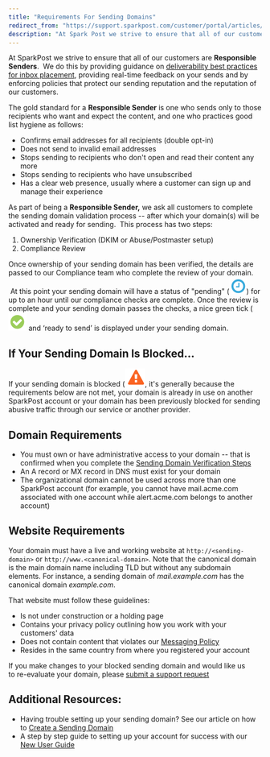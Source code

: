 ```yaml
---
title: "Requirements For Sending Domains"
redirect_from: "https://support.sparkpost.com/customer/portal/articles/2661031-requirements-for-sending-domains"
description: "At Spark Post we strive to ensure that all of our customers are Responsible Senders We do this by providing guidance on udeliverability best practices for inbox placement u providing real time feedback on your sends and by enforcing policies that protect our sending reputation and the reputation of our..."
---
```


At SparkPost we strive to ensure that all of our customers are **Responsible Senders**.  We do this by providing guidance on [deliverability best practices for inbox placement](https://support.sparkpost.com/customer/portal/articles/2396826), providing real-time feedback on your sends and by enforcing policies that protect our sending reputation and the reputation of our customers. 

The gold standard for a **Responsible Sender** is one who sends only to those recipients who want and expect the content, and one who practices good list hygiene as follows:

* Confirms email addresses for all recipients (double opt-in)
* Does not send to invalid email addresses
* Stops sending to recipients who don't open and read their content any more
* Stops sending to recipients who have unsubscribed
* Has a clear web presence, usually where a customer can sign up and manage their experience

As part of being a **Responsible Sender,** we ask all customers to complete the sending domain validation process -- after which your domain(s) will be activated and ready for sending.  This process has two steps:

1. Ownership Verification (DKIM or Abuse/Postmaster setup)
1. Compliance Review

Once ownership of your sending domain has been verified, the details are passed to our Compliance team who complete the review of your domain.  At this point your sending domain will have a status of "pending" (![](media/requirements-for-sending-domains/pending-icon.png)) for up to an hour until our compliance checks are complete. Once the review is complete and your sending domain passes the checks, a nice green tick (![](media/requirements-for-sending-domains/green-tick.png) and ‘ready to send’ is displayed under your sending domain.

## If Your Sending Domain Is Blocked...

If your sending domain is blocked (![](media/requirements-for-sending-domains/Screen_Shot_2016-12-09_at_12.08.26_PM_original.png), it's generally because the requirements below are not met, your domain is already in use on another SparkPost account or your domain has been previously blocked for sending abusive traffic through our service or another provider.

## Domain Requirements

* You must own or have administrative access to your domain -- that is confirmed when you complete the <u>[Sending Domain Verification Steps](https://support.sparkpost.com/customer/portal/articles/1933360)</u>
* An A record or MX record in DNS must exist for your domain
* The organizational domain cannot be used across more than one SparkPost account (for example, you cannot have mail.acme.com associated with one account while alert.acme.com belongs to another account)

## Website Requirements  

Your domain must have a live and working website at `http://<sending-domain>` or `http://www.<canonical-domain>`. Note that the canonical domain is the main domain name including TLD but without any subdomain elements. For instance, a sending domain of *mail.example.com* has the canonical domain *example.com*.

That website must follow these guidelines:

* Is not under construction or a holding page
* Contains your privacy policy outlining how you work with your customers' data
* Does not contain content that violates our [Messaging Policy](https://www.sparkpost.com/policies/messaging/)
* Resides in the same country from where you registered your account

If you make changes to your blocked sending domain and would like us to re-evaluate your domain, please [submit a support request](http://support.sparkpost.com/customer/portal/emails/new?email[subject]=Web:Reevaluate%20Sending%20Domain)

## Additional Resources:

* Having trouble setting up your sending domain? See our article on how to [Create a Sending Domain](https://support.sparkpost.com/customer/en/portal/articles/1933318-creating-sending-domains)
* A step by step guide to setting up your account for success with our [New User Guide](https://support.sparkpost.com/customer/en/portal/articles/2472157-sparkpost-new-user-guide)